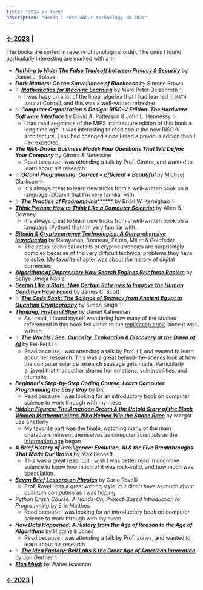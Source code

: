 ```yaml
---
title: "2024 in Tech"
description: "Books I read about technology in 2024"
---
```


### [← 2023](/2023/12/31/learn-2023) |

The books are sorted in reverse chronological order. The ones I found particularly interesting are marked with a ✨

<!-- _Staff Engineer: Leadership Beyond the Management Track_	by Will Larson<br>-->
- [***Nothing to Hide: The False Tradeoff between Privacy & Security***](https://papers.ssrn.com/sol3/papers.cfm?abstract_id=3976770) by Daniel J. Solove
- ***Dark Matters: On the Surveillance of Blackness*** by Simone Brown
- ✨ [***Mathematics for Machine Learning***](https://mml-book.github.io/) by Marc Peter Deisenroth ✨ 
  - I was hazy on a lot of the linear algebra that I had learned in `MATH 2210` at Cornell, and this was a well-written refresher
- ✨ ***Computer Organization & Design: RISC-V Edition: The Hardware Software Interface*** by David A. Patterson & John L. Hennessy ✨ 
  - I had read segments of the MIPS architecture edition of this book a long time ago. It was interesting to read about the new RISC-V architecture. Less had changed since I read a previous edition  than I had expected.
- ***The Risk-Driven Business Model: Four Questions That Will Define Your Company*** by Girotra & Netessine
  - Read because I was attending a talk by Prof. Girotra, and wanted to learn about his research
- ✨ [***OCaml Programming: Correct + Efficient + Beautiful***](https://cs3110.github.io/textbook/cover.html) by Michael Clarkson ✨ 
  - It's always great to learn new tricks from a well-written book on a language (OCaml) that I'm very familiar with.
- ✨ [***The Practice of Programming*********](https://en.wikipedia.org/wiki/The_Practice_of_Programming) by Brian W. Kernighan ✨ 
- [***Think Python: How to Think Like a Computer Scientist***](https://allendowney.github.io/ThinkPython/) by Allen B. Downey
  - It's always great to learn new tricks from a well-written book on a language (Python) that I'm very familiar with.
- [***Bitcoin & Cryptocurrency Technologies: A Comprehensive Introduction***](https://bitcoinbook.cs.princeton.edu/) by Narayanan, Bonneau, Felten, Miller & Goldfeder
  - The actual technical details of cryptocurrencies are surprisingly complex because of the very difficult technical problems they have to solve. My favorite chapter was about the history of digital currencies
- [***Algorithms of Oppression: How Search Engines Reinforce Racism***](https://en.wikipedia.org/wiki/Algorithms_of_Oppression) by Safiya Umoja Noble
- [***Seeing Like a State: How Certain Schemes to Improve the Human Condition Have Failed***](https://en.wikipedia.org/wiki/Seeing_Like_a_State) by James C. Scott
- ✨ [*********The Code Book: The Science of Secrecy from Ancient Egypt to Quantum Cryptography*********](https://en.wikipedia.org/wiki/The_Code_Book) by Simon Singh ✨ 
- [***Thinking, Fast and Slow***](https://en.wikipedia.org/wiki/Thinking,_Fast_and_Slow) by Daniel Kahneman
  - As I read, I found myself wondering how many of the studies referenced in this book fell victim to the [replication crisis](https://en.wikipedia.org/wiki/Replication_crisis) since it was written
- ✨ [*********The Worlds I See: Curiosity, Exploration & Discovery at the Dawn of AI*********](https://paw.princeton.edu/article/princeton-pre-read-2024-worlds-i-see) by Fei-Fei Li ✨
  - Read because I was attending a talk by Prof. Li, and wanted to learn about her research. This was a great behind-the-scenes look at how the computer science research sausage gets made. Particularly enjoyed that that author shared her emotions, vulnerabilities, and triumphs.
- ***Beginner's Step-by-Step Coding Course: Learn Computer Programming the Easy Way*** by DK
  - Read because I was looking for an introductory book on computer science to work through with my niece
- [***Hidden Figures: The American Dream & the Untold Story of the Black Women Mathematicians Who Helped Win the Space Race***](https://en.wikipedia.org/wiki/Hidden_Figures_(book)) by Margot Lee Shetterly
  - My favorite part was the finale, watching many of the main characters reinvent themselves as computer scientists as the [information age](https://en.wikipedia.org/wiki/Information_Age) began
- ***A Brief History of Intelligence: Evolution, AI & the Five Breakthroughs That Made Our Brains*** by Max Bennett
  - This was a great read, but I wish I was better read in cognitive science to know how much of it was rock-solid, and how much was speculation. 
- [***Seven Brief Lessons on Physics***](https://en.wikipedia.org/wiki/Seven_Brief_Lessons_on_Physics) by Carlo Rovelli
  - Prof. Rovelli has a great writing style, but didn't have as much about quantum computers as I was hoping.
- _Python Crash Course: A Hands-On, Project-Based Introduction to Programming_ by Eric Matthes
  - Read because I was looking for an introductory book on computer science to work through with my niece
- ***How Data Happened: A History from the Age of Reason to the Age of Algorithms*** by Higgins & Jones
  - Read because I was attending a talk by Prof. Jones, and wanted to learn about his research
- ✨ [*********The Idea Factory: Bell Labs & the Great Age of American Innovation*********](https://en.wikipedia.org/wiki/The_Idea_Factory) by Jon Gertner ✨
- [***Elon Musk***](https://en.wikipedia.org/wiki/Elon_Musk_(Isaacson_book)) by Walter Isaacson

### [← 2023](/2023/12/31/learn-2023) |

